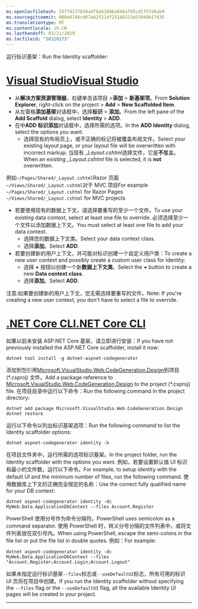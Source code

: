 ```yaml
---
ms.openlocfilehash: 53774177030adf8a61606a696af85cd1f57d6ab9
ms.sourcegitcommit: 088e6744cd67a62f214f25146313a53949b17d35
ms.translationtype: MT
ms.contentlocale: zh-CN
ms.lasthandoff: 03/21/2019
ms.locfileid: "58320273"
---
```

<span data-ttu-id="422c5-101">运行标识基架：</span><span class="sxs-lookup"><span data-stu-id="422c5-101">Run the Identity scaffolder:</span></span>

# <a name="visual-studiotabvisual-studio"></a>[<span data-ttu-id="422c5-102">Visual Studio</span><span class="sxs-lookup"><span data-stu-id="422c5-102">Visual Studio</span></span>](#tab/visual-studio)

* <span data-ttu-id="422c5-103">从**解决方案资源管理器**，右键单击该项目 >**添加** > **新基架项**。</span><span class="sxs-lookup"><span data-stu-id="422c5-103">From **Solution Explorer**, right-click on the project > **Add** > **New Scaffolded Item**.</span></span>
* <span data-ttu-id="422c5-104">从左窗格**添加基架**对话框中，选择**标识** > **添加**。</span><span class="sxs-lookup"><span data-stu-id="422c5-104">From the left pane of the **Add Scaffold** dialog, select **Identity** > **ADD**.</span></span>
* <span data-ttu-id="422c5-105">在中**ADD 标识添加**对话框中，选择所需的选项。</span><span class="sxs-lookup"><span data-stu-id="422c5-105">In the **ADD Identity** dialog, select the options you want.</span></span>
  * <span data-ttu-id="422c5-106">选择现有的布局页上，或不正确的标记将被覆盖布局文件。</span><span class="sxs-lookup"><span data-stu-id="422c5-106">Select your existing layout page, or your layout file will be overwritten with incorrect markup.</span></span> <span data-ttu-id="422c5-107">当现有 *\_Layout.cshtml*选择文件，它是**不**覆盖。</span><span class="sxs-lookup"><span data-stu-id="422c5-107">When an existing *\_Layout.cshtml* file is selected, it is **not** overwritten.</span></span>

 <span data-ttu-id="422c5-108">例如`~/Pages/Shared/_Layout.cshtml`Razor 页面`~/Views/Shared/_Layout.cshtml`对于 MVC 项目</span><span class="sxs-lookup"><span data-stu-id="422c5-108">For example `~/Pages/Shared/_Layout.cshtml` for Razor Pages `~/Views/Shared/_Layout.cshtml` for MVC projects</span></span>
* <span data-ttu-id="422c5-109">若要使用现有的数据上下文，请选择要重写的至少一个文件。</span><span class="sxs-lookup"><span data-stu-id="422c5-109">To use your existing data context, select at least one file to override.</span></span> <span data-ttu-id="422c5-110">必须选择至少一个文件以添加数据上下文。</span><span class="sxs-lookup"><span data-stu-id="422c5-110">You must select at least one file to add your data context.</span></span>
  * <span data-ttu-id="422c5-111">选择您的数据上下文类。</span><span class="sxs-lookup"><span data-stu-id="422c5-111">Select your data context class.</span></span>
  * <span data-ttu-id="422c5-112">选择**添加**。</span><span class="sxs-lookup"><span data-stu-id="422c5-112">Select **ADD**.</span></span>
* <span data-ttu-id="422c5-113">若要创建新的用户上下文，并可能对标识创建一个自定义用户类：</span><span class="sxs-lookup"><span data-stu-id="422c5-113">To create a new user context and possibly create a custom user class for Identity:</span></span>
  * <span data-ttu-id="422c5-114">选择 **+** 按钮以创建一个新**数据上下文类**。</span><span class="sxs-lookup"><span data-stu-id="422c5-114">Select the **+** button to create a new **Data context class**.</span></span>
  * <span data-ttu-id="422c5-115">选择**添加**。</span><span class="sxs-lookup"><span data-stu-id="422c5-115">Select **ADD**.</span></span>

<span data-ttu-id="422c5-116">注意:如果要创建新的用户上下文，您无需选择要重写的文件。</span><span class="sxs-lookup"><span data-stu-id="422c5-116">Note: If you're creating a new user context, you don't have to select a file to override.</span></span>

# <a name="net-core-clitabnetcore-cli"></a>[<span data-ttu-id="422c5-117">.NET Core CLI</span><span class="sxs-lookup"><span data-stu-id="422c5-117">.NET Core CLI</span></span>](#tab/netcore-cli)

<span data-ttu-id="422c5-118">如果以前未安装 ASP.NET Core 基架，请立即进行安装：</span><span class="sxs-lookup"><span data-stu-id="422c5-118">If you have not previously installed the ASP.NET Core scaffolder, install it now:</span></span>

```console
dotnet tool install -g dotnet-aspnet-codegenerator
```

<span data-ttu-id="422c5-119">添加到包引用[Microsoft.VisualStudio.Web.CodeGeneration.Design](https://www.nuget.org/packages/Microsoft.VisualStudio.Web.CodeGeneration.Design/)到项目 (\*.csproj) 文件。</span><span class="sxs-lookup"><span data-stu-id="422c5-119">Add a package reference to [Microsoft.VisualStudio.Web.CodeGeneration.Design](https://www.nuget.org/packages/Microsoft.VisualStudio.Web.CodeGeneration.Design/) to the project (\*.csproj) file.</span></span> <span data-ttu-id="422c5-120">在项目目录中运行以下命令：</span><span class="sxs-lookup"><span data-stu-id="422c5-120">Run the following command in the project directory:</span></span>

```console
dotnet add package Microsoft.VisualStudio.Web.CodeGeneration.Design
dotnet restore
```

<span data-ttu-id="422c5-121">运行以下命令以列出标识基架选项：</span><span class="sxs-lookup"><span data-stu-id="422c5-121">Run the following command to list the Identity scaffolder options:</span></span>

```console
dotnet aspnet-codegenerator identity -h
```

<span data-ttu-id="422c5-122">在项目文件夹中，运行所需的选项标识基架。</span><span class="sxs-lookup"><span data-stu-id="422c5-122">In the project folder, run the Identity scaffolder with the options you want.</span></span> <span data-ttu-id="422c5-123">例如，若要设置默认值 UI 标识和最小的文件数，运行以下命令。</span><span class="sxs-lookup"><span data-stu-id="422c5-123">For example, to setup identity with the default UI and the minimum number of files, run the following command.</span></span> <span data-ttu-id="422c5-124">使用数据库上下文的正确完全限定的名称：</span><span class="sxs-lookup"><span data-stu-id="422c5-124">Use the correct fully qualified name for your DB context:</span></span>

```console
dotnet aspnet-codegenerator identity -dc MyWeb.Data.ApplicationDbContext --files Account.Register
```

<span data-ttu-id="422c5-125">PowerShell 使用分号作为命令分隔符。</span><span class="sxs-lookup"><span data-stu-id="422c5-125">PowerShell uses semicolon as a command separator.</span></span> <span data-ttu-id="422c5-126">使用 PowerShell 时，转义分号分隔的文件列表中，或将文件列表放在双引号内。</span><span class="sxs-lookup"><span data-stu-id="422c5-126">When using PowerShell, escape the semi-colons in the file list or put the file list in double quotes.</span></span> <span data-ttu-id="422c5-127">例如：</span><span class="sxs-lookup"><span data-stu-id="422c5-127">For example:</span></span>

```console
dotnet aspnet-codegenerator identity -dc MyWeb.Data.ApplicationDbContext --files "Account.Register;Account.Login;Account.Logout"
```

<span data-ttu-id="422c5-128">如果未指定运行标识基架`--files`标志或`--useDefaultUI`标志，所有可用的标识 UI 页将在项目中创建。</span><span class="sxs-lookup"><span data-stu-id="422c5-128">If you run the Identity scaffolder without specifying the `--files` flag or the `--useDefaultUI` flag, all the available Identity UI pages will be created in your project.</span></span>

---
